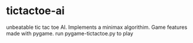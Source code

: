 # tictactoe-ai
unbeatable tic tac toe AI. Implements a minimax algorithim. Game features made with pygame.
run pygame-tictactoe.py to play
